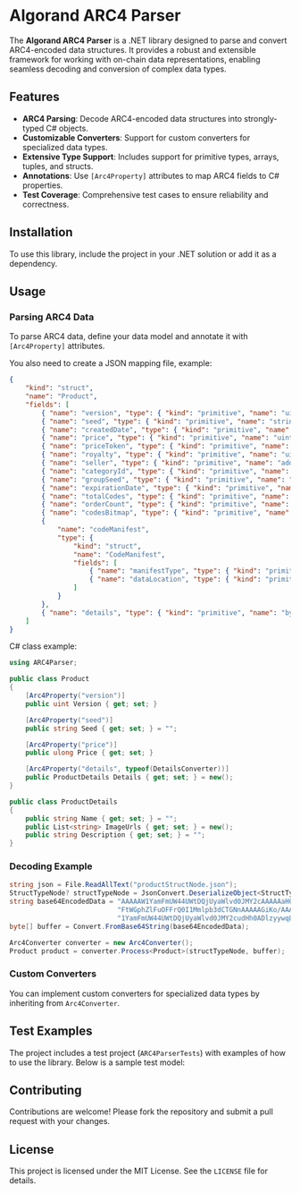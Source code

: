 # Algorand ARC4 Parser

The **Algorand ARC4 Parser** is a .NET library designed to parse and convert ARC4-encoded data structures. It provides a robust and extensible framework for working with on-chain data representations, enabling seamless decoding and conversion of complex data types.

## Features

- **ARC4 Parsing**: Decode ARC4-encoded data structures into strongly-typed C# objects.
- **Customizable Converters**: Support for custom converters for specialized data types.
- **Extensive Type Support**: Includes support for primitive types, arrays, tuples, and structs.
- **Annotations**: Use `[Arc4Property]` attributes to map ARC4 fields to C# properties.
- **Test Coverage**: Comprehensive test cases to ensure reliability and correctness.

## Installation

To use this library, include the project in your .NET solution or add it as a dependency.

## Usage

### Parsing ARC4 Data

To parse ARC4 data, define your data model and annotate it with `[Arc4Property]` attributes.

You also need to create a JSON mapping file, example:

```json
{
    "kind": "struct",
    "name": "Product",
    "fields": [
        { "name": "version", "type": { "kind": "primitive", "name": "uint", "size": 32 } },
        { "name": "seed", "type": { "kind": "primitive", "name": "string", "size": 22 } },
        { "name": "createdDate", "type": { "kind": "primitive", "name": "date", "size": 64 } },
        { "name": "price", "type": { "kind": "primitive", "name": "uint", "size": 64 } },
        { "name": "priceToken", "type": { "kind": "primitive", "name": "uint", "size": 64 } },
        { "name": "royalty", "type": { "kind": "primitive", "name": "uint", "size": 16 } },
        { "name": "seller", "type": { "kind": "primitive", "name": "address" } },
        { "name": "categoryId", "type": { "kind": "primitive", "name": "uint", "size": 64 } },
        { "name": "groupSeed", "type": { "kind": "primitive", "name": "string", "size": 22 } },
        { "name": "expirationDate", "type": { "kind": "primitive", "name": "date", "size": 64 } },
        { "name": "totalCodes", "type": { "kind": "primitive", "name": "uint", "size": 32 } },
        { "name": "orderCount", "type": { "kind": "primitive", "name": "uint", "size": 32 } },
        { "name": "codesBitmap", "type": { "kind": "primitive", "name": "uint", "size": 128 } },
        {
            "name": "codeManifest",
            "type": {
                "kind": "struct",
                "name": "CodeManifest",
                "fields": [
                    { "name": "manifestType", "type": { "kind": "primitive", "name": "uint", "size": 16 } },
                    { "name": "dataLocation", "type": { "kind": "primitive", "name": "string" } }
                ]
            }
        },
        { "name": "details", "type": { "kind": "primitive", "name": "bytes", "converter": "DetailsConverter" } }
    ]
}

```
 C# class example:

```csharp
using ARC4Parser;

public class Product
{
    [Arc4Property("version")]
    public uint Version { get; set; }

    [Arc4Property("seed")]
    public string Seed { get; set; } = "";

    [Arc4Property("price")]
    public ulong Price { get; set; }

    [Arc4Property("details", typeof(DetailsConverter))]
    public ProductDetails Details { get; set; } = new();
}

public class ProductDetails
{
    public string Name { get; set; } = "";
    public List<string> ImageUrls { get; set; } = new();
    public string Description { get; set; } = "";
}
```

### Decoding Example

```csharp
string json = File.ReadAllText("productStructNode.json");
StructTypeNode? structTypeNode = JsonConvert.DeserializeObject<StructTypeNode>(json);
string base64EncodedData = "AAAAAW1YamFmUW44UWtDQjUyaWlvd0JMY2cAAAAAaHQX5QAAAAAAHl1wAAAAAAAAAAAAZDn57aMrdoS8ODz5n0n0D9frQzN/x2eW4aODv2yHiiG7AAAAAAAAAA" +
                           "FtWGphZlFuOFFrQ0I1Mmlpb3dCTGNnAAAAAGiKo/AAAAAUAAAAAAAAAAAAAAAAAAAAAAAAAAAAlgDVAAEABAA5aHR0cHM6Ly9jZG4uYWxkZW1hcnQuY29tL2NvZGVzL2" +
                           "1YamFmUW44UWtDQjUyaWlvd0JMY2cudHh0ADlzyywqLlHISy1XKCjKTylNLnnUsFA/Kb8itRhE6qbrFeSlA4W8SoGqEsHqSlKBTKhiLpBATmZeKgA=";
byte[] buffer = Convert.FromBase64String(base64EncodedData);

Arc4Converter converter = new Arc4Converter();
Product product = converter.Process<Product>(structTypeNode, buffer);
```

### Custom Converters

You can implement custom converters for specialized data types by inheriting from `Arc4Converter`.

## Test Examples

The project includes a test project (`ARC4ParserTests`) with examples of how to use the library. Below is a sample test model:

## Contributing

Contributions are welcome! Please fork the repository and submit a pull request with your changes.

## License

This project is licensed under the MIT License. See the `LICENSE` file for details.
